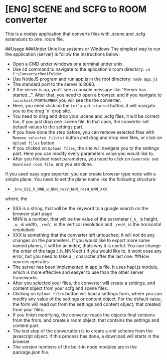 ﻿# [ENG] SCENE and SCFG to ROOM converter

This is a nodejs application that converts files with .scene and .scfg extensions to one .room file.

##Usage
###Under Unix like systems or Windows
The simplest way to run the application (server) is follow the instructions below:

+ Open a CMD under windows or a terminal under unix.
+ Use cd command to navigate to the aplication's room directory: `cd C:\ConverterRootFolder`
+ Use NodeJS program and run app.js in the root directory: `node app.js`
+ The standard port to the server is 8080.
+ If the server is up, you'll see a console message like "Server has started...". After that, you need to open a browser, and if you navigate to `localhost/PORTNUMBER` you will see the the converter.
+ Here, you need click on the `Let'a get started` button, it will navigato you to the drag 'n' drop site.
+ You need to drag and drop your .scene and .scfg files, it will be correct too, if you just drop one .scene file. In that case, the converter set default values to the settings part.
+ If you have done the step before, you can remove selected files with `Remove selected file(s)` button and drag and drop new files, or click on `Upload files` button.
+ If you clicked on `Upload files`, the site will navigate you to the settings part. Here you can modify every parameters value you would like to.
+ After you finished reset parameters, you need to click on `Generate and Download room file`, and you are done.

If you used easy ogre exporter, you can create browser type node with a simple plane. You need to set the plane name like the following structure:

+ `_brw_SSS_h_NNN_w_NNN_resV_NNN_resH_NNN_XXX`

where, the

+	SSS is a string, that will be the keyword to a google search on the browser start page
+	NNN is a number, that will be the value of the parameter (`_h_` is height, `_w_` is width, `_resV_` is the vertical resolution and `_resH_` is the horisontal resolution)
+	XXX is something that the converter left untouched, it will not do any changes on the parameters. If you would like to export more same named planes, it will be an index, thats why it is useful.
You can change the order of the tags (\_h\_NNN ect.) if you would like to, it wont cose any error, but you need to take a `_` character after the last one.
##How sources operates
+ The server has been implemented in app.js file. It uses hapi.js module, which is more effective and easyer to use than the other server frameworks.
+ After you selected your files, the converter will create a settings, and content object from your scfg and scene files.
+ Clicking on `Upload files` button will load a settings form, where you can modify any value of the settings or content object. For the default value, the form will read out from the settings and content object, that created from your files.
+ If you finish modifying, the converter reads the objects final versions from the from, and create a room object, that contains the settings and content part. 
+ The last step of the convertation is to create a xml scheme from the javascript object. If this process has done, a download will starts in the browser.
+ The version numbers of the built-in node modules are in the package.json file.